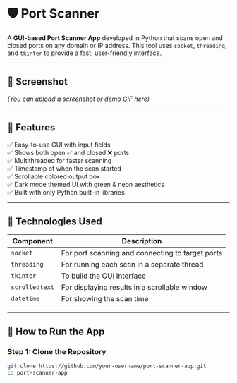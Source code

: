 # 🛡️ Port Scanner

A **GUI-based Port Scanner App** developed in Python that scans open and closed ports on any domain or IP address. This tool uses `socket`, `threading`, and `tkinter` to provide a fast, user-friendly interface.

---

## 📸 Screenshot

*(You can upload a screenshot or demo GIF here)*

---

## 🎯 Features

✅ Easy-to-use GUI with input fields  
✅ Shows both open ✅ and closed ❌ ports  
✅ Multithreaded for faster scanning  
✅ Timestamp of when the scan started  
✅ Scrollable colored output box  
✅ Dark mode themed UI with green & neon aesthetics  
✅ Built with only Python built-in libraries

---

## 🔧 Technologies Used

| Component  | Description |
|------------|-------------|
| `socket`   | For port scanning and connecting to target ports |
| `threading`| For running each scan in a separate thread |
| `tkinter`  | To build the GUI interface |
| `scrolledtext` | For displaying results in a scrollable window |
| `datetime` | For showing the scan time |

---

## 🚀 How to Run the App

### Step 1: Clone the Repository

```bash
git clone https://github.com/your-username/port-scanner-app.git
cd port-scanner-app
